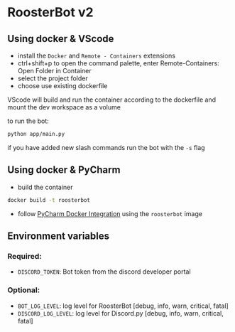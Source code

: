 # RoosterBot v2


## Using docker & VScode
- install the `Docker` and `Remote - Containers` extensions
- ctrl+shift+p to open the command palette, enter Remote-Containers: Open Folder in Container
- select the project folder
- choose use existing dockerfile

VScode will build and run the container according to the dockerfile and mount the dev workspace as a volume

to run the bot:
```bash
python app/main.py
```
if you have added new slash commands run the bot with the `-s` flag

## Using docker & PyCharm
- build the container
```bash 
docker build -t roosterbot
```
- follow [PyCharm Docker Integration](https://www.jetbrains.com/help/pycharm/using-docker-as-a-remote-interpreter.html#config-docker) using the `roosterbot` image


## Environment variables

### Required:
- `DISCORD_TOKEN`: Bot token from the discord developer portal

### Optional:
- `BOT_LOG_LEVEL`: log level for RoosterBot [debug, info, warn, critical, fatal]
- `DISCORD_LOG_LEVEL`: log level for Discord.py [debug, info, warn, critical, fatal]